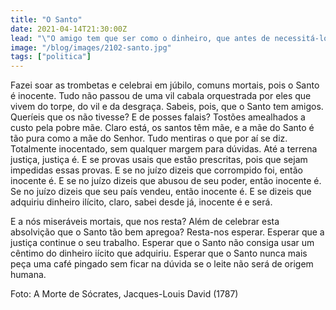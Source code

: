 ```yaml
---
title: "O Santo"
date: 2021-04-14T21:30:00Z
lead: "\"O amigo tem que ser como o dinheiro, que antes de necessitá-lo, sabe-se o valor que têm.\" (Sócrates)"
image: "/blog/images/2102-santo.jpg"
tags: ["politica"]
---
```

Fazei soar as trombetas e celebrai em júbilo, comuns mortais, pois o Santo é inocente. Tudo não passou de uma vil cabala orquestrada por eles que vivem do torpe, do vil e da desgraça. Sabeis, pois, que o Santo tem amigos. Queríeis que os não tivesse? E de posses falais? Tostões amealhados a custo pela pobre mãe. Claro está, os santos têm mãe, e a mãe do Santo é tão pura como a mãe do Senhor. Tudo mentiras o que por aí se diz. Totalmente inocentado, sem qualquer margem para dúvidas. Até a terrena justiça, justiça é. E se provas usais que estão prescritas, pois que sejam impedidas essas provas. E se no juízo dizeis que corrompido foi, então inocente é. E se no juízo dizeis que abusou de seu poder, então inocente é. Se no juízo dizeis que seu país vendeu, então inocente é. E se dizeis que adquiriu dinheiro ilícito, claro, sabei desde já, inocente é e será.

E a nós miseráveis mortais, que nos resta? Além de celebrar esta absolvição que o Santo tão bem apregoa? Resta-nos esperar. Esperar que a justiça continue o seu trabalho. Esperar que o Santo não consiga usar um cêntimo do dinheiro iícito que adquiriu. Esperar que o Santo nunca mais peça uma café pingado sem ficar na dúvida se o leite não será de origem humana.

Foto: A Morte de Sócrates, Jacques-Louis David (1787)